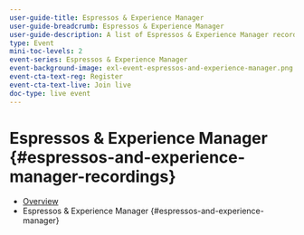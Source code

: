 ```yaml
---
user-guide-title: Espressos & Experience Manager
user-guide-breadcrumb: Espressos & Experience Manager
user-guide-description: A list of Espressos & Experience Manager recordings
type: Event
mini-toc-levels: 2
event-series: Espressos & Experience Manager
event-background-image: exl-event-espressos-and-experience-manager.png
event-cta-text-reg: Register
event-cta-text-live: Join live
doc-type: live event
---
```


# Espressos & Experience Manager {#espressos-and-experience-manager-recordings}

+ [Overview](overview.md)
+ Espressos & Experience Manager {#espressos-and-experience-manager}


